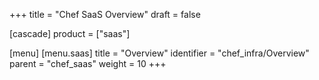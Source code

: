 +++
title = "Chef SaaS Overview"
draft = false

[cascade]
  product = ["saas"]

[menu]
  [menu.saas]
    title = "Overview"
    identifier = "chef_infra/Overview"
    parent = "chef_saas"
    weight = 10
+++